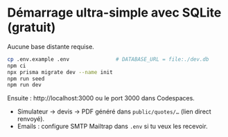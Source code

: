 # Démarrage ultra-simple avec SQLite (gratuit)
Aucune base distante requise.

```bash
cp .env.example .env               # DATABASE_URL = file:./dev.db
npm ci
npx prisma migrate dev --name init
npm run seed
npm run dev
```

Ensuite : http://localhost:3000 ou le port 3000 dans Codespaces.
- Simulateur → devis → PDF généré dans `public/quotes/…` (lien direct renvoyé).
- Emails : configure SMTP Mailtrap dans `.env` si tu veux les recevoir.
